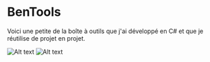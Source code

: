 # BenTools
Voici une petite de la boîte à outils que j'ai développé en C# et que je réutilise de projet en projet.

![Alt text](https://i.imgur.com/Bl4kscA.png "Codes utilitaires que l'on retrouve dans l'application.")
![Alt text](https://i.imgur.com/nQeWnDg.png "Arborescence des fichiers de l'application.")
